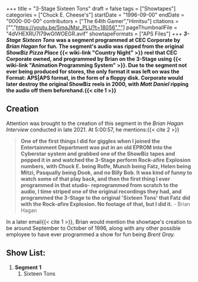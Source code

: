 +++
title = "3-Stage Sixteen Tons"
draft = false
tags = ["Showtapes"]
categories = ["Chuck E. Cheese's"]
startDate = "1996-09-00"
endDate = "0000-00-00"
contributors = ["The 64th Gamer","Himitsu"]
citations = ["","https://youtu.be/5mqJMsr_PLU?t=18056",""]
pageThumbnailFile = "4dVHEXRU7I79wGlWOEGR.avif"
showtapeFormats = ["APS Files"]
+++
***3-Stage Sixteen Tons* was a segment programmed at CEC Corporate by *Brian Hagan* for fun.
The segment's audio was ripped from the original *ShowBiz Pizza Place* {{< wiki-link "Country Night" >}} reel that CEC Corporate owned, and programmed by Brian on the 3-Stage using {{< wiki-link "Animation Programming System" >}}. Due to the segment not ever being produced for stores, the only format it was left on was the Format: APS|APS format, in the form of a floppy disk.
Corporate would later destroy the original ShowBiz reels in 2000, with *Matt Daniel* ripping the audio off them beforehand.{{< cite 1 >}}**

## Creation

Attention was brought to the creation of this segment in the *Brian Hagan Interview* conducted in late 2021. At 5:00:57, he mentions:{{< cite 2 >}}

> **One of the first things I did for giggles when I joined the Entertainment Department was put in an old EPROM into the Cyberstar system and grabbed one of the ShowBiz tapes and popped it in and watched the 3-Stage perform Rock-afire Explosion numbers, with Chuck E. being Rolfe, Munch being Fatz, Helen being Mitzi, Pasqually being Dook, and no Billy Bob. It was kind of funny to watch some of that play back, and then the first thing I ever programmed in that studio- reprogrammed from scratch to the audio, I time striped one of the original recordings they had, and programmed the 3-Stage to the original 'Sixteen Tons' that Fatz did with the Rock-afire Explosion. No footage of that, but I did it.** - Brian Hagan

In a later email{{< cite 1 >}}, Brian would mention the showtape's creation to be around September to October of 1996, along with any other possible employee to have ever programmed a show for fun being *Brent Gray.*

## Show List:

1.  **Segment** **1**
    1.  Sixteen Tons
